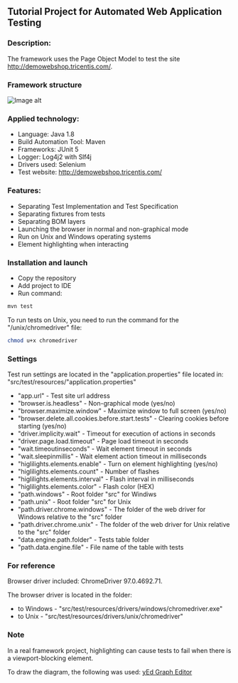 ## Tutorial Project for Automated Web Application Testing
### Description:
The framework uses the Page Object Model to test the site http://demowebshop.tricentis.com/.
### Framework structure
![Image alt](https://github.com/Mirents/ui_test_framework/raw/main/src/test/resources/SchemeFramework.jpg)
### Applied technology:
- Language: Java 1.8
- Build Automation Tool: Maven
- Frameworks: JUnit 5
- Logger: Log4j2 with Slf4j
- Drivers used: Selenium
- Test website: http://demowebshop.tricentis.com/
### Features:
- Separating Test Implementation and Test Specification
- Separating fixtures from tests
- Separating BOM layers
- Launching the browser in normal and non-graphical mode
- Run on Unix and Windows operating systems
- Element highlighting when interacting
### Installation and launch
- Copy the repository
- Add project to IDE
- Run command:
```sh
mvn test
```
To run tests on Unix, you need to run the command for the "/unix/chromedriver" file:
```sh
chmod u+x chromedriver
```
### Settings
Test run settings are located in the "application.properties" file located in:
"src/test/resources/"application.properties"
- "app.url" - Test site url address
- "browser.is.headless" - Non-graphical mode (yes/no)
- "browser.maximize.window" - Maximize window to full screen (yes/no)
- "browser.delete.all.cookies.before.start.tests" - Clearing cookies before starting (yes/no)
- "driver.implicity.wait" - Timeout for execution of actions in seconds
- "driver.page.load.timeout" - Page load timeout in seconds
- "wait.timeoutinseconds" - Wait element timeout in seconds
- "wait.sleepinmillis" - Wait element action timeout in milliseconds
- "higlilights.elements.enable" - Turn on element highlighting (yes/no)
- "higlilights.elements.count" - Number of flashes
- "higlilights.elements.interval" - Flash interval in milliseconds
- "higlilights.elements.color" - Flash color (HEX)
- "path.windows" - Root folder "src" for Windiws
- "path.unix" - Root folder "src" for Unix
- "path.driver.chrome.windows" - The folder of the web driver for Windows relative to the "src" folder
- "path.driver.chrome.unix" - The folder of the web driver for Unix relative to the "src" folder
- "data.engine.path.folder" - Tests table folder
- "path.data.engine.file" - File name of the table with tests
### For reference
Browser driver included: ChromeDriver 97.0.4692.71.

The browser driver is located in the folder: 
- to Windows - "src/test/resources/drivers/windows/chromedriver.exe"
- to Unix - "src/test/resources/drivers/unix/chromedriver"

### Note
In a real framework project, highlighting can cause tests to fail when there is a viewport-blocking element.

To draw the diagram, the following was used: [yEd Graph Editor](https://www.yworks.com/products/yed)
